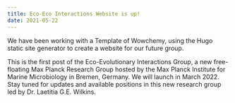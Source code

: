 ```yaml
---
title: Eco-Eco Interactions Website is up!
date: 2021-05-22
---
```


We have been working with a Template of Wowchemy, using the Hugo static site generator to create a website for our future group. 

<!--more-->

This is the first post of the Eco-Evolutionary Interactions Group, a new free-floating Max Planck Research Group hosted by the Max Planck Institute for Marine Microbiology in Bremen, Germany. We will launch in March 2022. Stay tuned for updates and available positions in this new research group led by Dr. Laetitia G.E. Wilkins.
